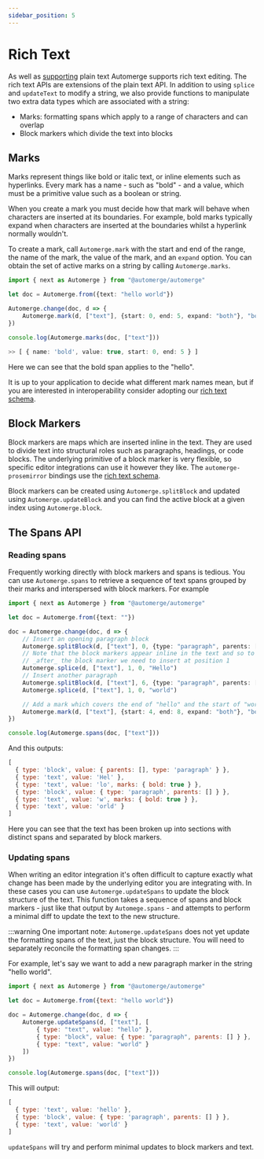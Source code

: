 ```yaml
---
sidebar_position: 5
---
```


# Rich Text

As well as [supporting](../text) plain text Automerge supports rich text editing. The rich text APIs are extensions of the plain text API. In addition to using `splice` and `updateText` to modify a string, we also provide functions to manipulate two extra data types which are associated with a string:

* Marks: formatting spans which apply to a range of characters and can overlap
* Block markers which divide the text into blocks

## Marks

Marks represent things like bold or italic text, or inline elements such as hyperlinks. Every mark has a name - such as "bold" - and a value, which must be a primitive value such as a boolean or string. 

When you create a mark you must decide how that mark will behave when characters are inserted at its boundaries. For example, bold marks typically expand when characters are inserted at the boundaries whilst a hyperlink normally wouldn't.

To create a mark, call `Automerge.mark` with the start and end of the range, the name of the mark, the value of the mark, and an `expand` option. You can obtain the set of active marks on a string by calling `Automerge.marks`.

```typescript
import { next as Automerge } from "@automerge/automerge"

let doc = Automerge.from({text: "hello world"})

Automerge.change(doc, d => {
    Automerge.mark(d, ["text"], {start: 0, end: 5, expand: "both"}, "bold", true)
})

console.log(Automerge.marks(doc, ["text"]))

>> [ { name: 'bold', value: true, start: 0, end: 5 } ]
```

Here we can see that the bold span applies to the "hello".

It is up to your application to decide what different mark names mean, but if you are interested in interoperability consider adopting our [rich text schema](../../under-the-hood/rich_text_schema).

## Block Markers

Block markers are maps which are inserted inline in the text. They are used to divide text into structural roles such as paragraphs, headings, or code blocks. The underlying primitive of a block marker is very flexible, so specific editor integrations can use it however they like. The `automerge-prosemirror` bindings use the [rich text schema](../../under-the-hood/rich_text_schema).

Block markers can be created using `Automerge.splitBlock` and updated using `Automerge.updateBlock` and you can find the active block at a given index using `Automerge.block`.

## The Spans API

### Reading spans

Frequently working directly with block markers and spans is tedious. You can use `Automerge.spans` to retrieve a sequence of text spans grouped by their marks and interspersed with block markers. For example


```typescript
import { next as Automerge } from "@automerge/automerge"

let doc = Automerge.from({text: ""})

doc = Automerge.change(doc, d => {
    // Insert an opening paragraph block
    Automerge.splitBlock(d, ["text"], 0, {type: "paragraph", parents: []})
    // Note that the block markers appear inline in the text and so to insert 
    // _after_ the block marker we need to insert at position 1
    Automerge.splice(d, ["text"], 1, 0, "Hello")
    // Insert another paragraph
    Automerge.splitBlock(d, ["text"], 6, {type: "paragraph", parents: []})
    Automerge.splice(d, ["text"], 1, 0, "world")

    // Add a mark which covers the end of "hello" and the start of "world"
    Automerge.mark(d, ["text"], {start: 4, end: 8, expand: "both"}, "bold", true)
})

console.log(Automerge.spans(doc, ["text"]))
```

And this outputs:

```javascript
[
  { type: 'block', value: { parents: [], type: 'paragraph' } },
  { type: 'text', value: 'Hel' },
  { type: 'text', value: 'lo', marks: { bold: true } },
  { type: 'block', value: { type: 'paragraph', parents: [] } },
  { type: 'text', value: 'w', marks: { bold: true } },
  { type: 'text', value: 'orld' }
]
```

Here you can see that the text has been broken up into sections with distinct spans and separated by block markers.

### Updating spans

When writing an editor integration it's often difficult to capture exactly what change has been made by the underlying editor you are integrating with. In these cases you can use `Automerge.updateSpans` to update the block structure of the text. This function takes a sequence of spans and block markers - just like that output by `Automege.spans` - and attempts to perform a minimal diff to update the text to the new structure. 

:::warning
One important note: `Automerge.updateSpans` does not yet update the formatting spans of the text, just the block structure. You will need to separately reconcile the formatting span changes.
:::

For example, let's say we want to add a new paragraph marker in the string "hello world".

```javascript
import { next as Automerge } from "@automerge/automerge"

let doc = Automerge.from({text: "hello world"})

doc = Automerge.change(doc, d => {
    Automerge.updateSpans(d, ["text"], [
        { type: "text", value: "hello" },
        { type: "block", value: { type: "paragraph", parents: [] } },
        { type: "text", value: "world" }
    ])
})

console.log(Automerge.spans(doc, ["text"]))
```

This will output:


```javascript
[
  { type: 'text', value: 'hello' },
  { type: 'block', value: { type: 'paragraph', parents: [] } },
  { type: 'text', value: 'world' }
]
```

`updateSpans` will try and perform minimal updates to block markers and text.
